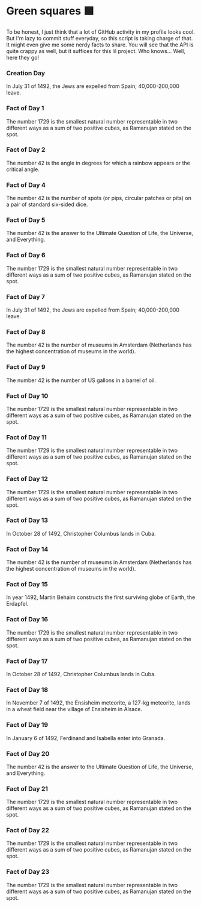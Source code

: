 # Green squares 🟩

To be honest, I just think that a lot of GitHub activity in my profile looks cool. But I'm lazy to commit stuff everyday, so this script is taking charge of that. It might even give me some nerdy facts to share. You will see that the API is quite crappy as well, but it suffices for this lil project. Who knows... Well, here they go!

### Creation Day
In July 31 of 1492, the Jews are expelled from Spain; 40,000-200,000 leave.

### Fact of Day 1
The number 1729 is the smallest natural number representable in two different ways as a sum of two positive cubes, as Ramanujan stated on the spot.

### Fact of Day 2
The number 42 is the angle in degrees for which a rainbow appears or the critical angle.

### Fact of Day 4
The number 42 is the number of spots (or pips, circular patches or pits) on a pair of standard six-sided dice.

### Fact of Day 5
The number 42 is the answer to the Ultimate Question of Life, the Universe, and Everything.

### Fact of Day 6
The number 1729 is the smallest natural number representable in two different ways as a sum of two positive cubes, as Ramanujan stated on the spot.

### Fact of Day 7
In July 31 of 1492, the Jews are expelled from Spain; 40,000-200,000 leave.

### Fact of Day 8
The number 42 is the number of museums in Amsterdam (Netherlands has the highest concentration of museums in the world).

### Fact of Day 9
The number 42 is the number of US gallons in a barrel of oil.

### Fact of Day 10
The number 1729 is the smallest natural number representable in two different ways as a sum of two positive cubes, as Ramanujan stated on the spot.

### Fact of Day 11
The number 1729 is the smallest natural number representable in two different ways as a sum of two positive cubes, as Ramanujan stated on the spot.

### Fact of Day 12
The number 1729 is the smallest natural number representable in two different ways as a sum of two positive cubes, as Ramanujan stated on the spot.

### Fact of Day 13
In October 28 of 1492, Christopher Columbus lands in Cuba.

### Fact of Day 14
The number 42 is the number of museums in Amsterdam (Netherlands has the highest concentration of museums in the world).

### Fact of Day 15
In year 1492, Martin Behaim constructs the first surviving globe of Earth, the Erdapfel.

### Fact of Day 16
The number 1729 is the smallest natural number representable in two different ways as a sum of two positive cubes, as Ramanujan stated on the spot.

### Fact of Day 17
In October 28 of 1492, Christopher Columbus lands in Cuba.

### Fact of Day 18
In November 7 of 1492, the Ensisheim meteorite, a 127-kg meteorite, lands in a wheat field near the village of Ensisheim in Alsace.

### Fact of Day 19
In January 6 of 1492, Ferdinand and Isabella enter into Granada.

### Fact of Day 20
The number 42 is the answer to the Ultimate Question of Life, the Universe, and Everything.

### Fact of Day 21
The number 1729 is the smallest natural number representable in two different ways as a sum of two positive cubes, as Ramanujan stated on the spot.

### Fact of Day 22
The number 1729 is the smallest natural number representable in two different ways as a sum of two positive cubes, as Ramanujan stated on the spot.

### Fact of Day 23
The number 1729 is the smallest natural number representable in two different ways as a sum of two positive cubes, as Ramanujan stated on the spot.